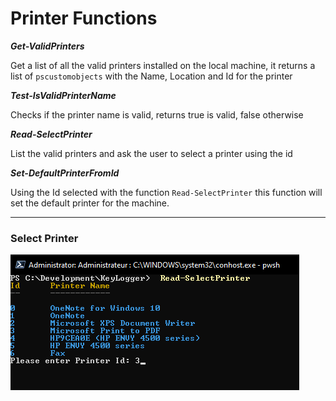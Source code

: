 # Printer Functions

***Get-ValidPrinters***

Get a list of all the valid printers installed on the local machine, it returns a list of ```pscustomobjects``` with the Name, Location and Id for the printer

***Test-IsValidPrinterName***

Checks if the printer name is valid, returns true is valid, false otherwise

***Read-SelectPrinter***

List the valid printers and ask the user to select a printer using the id

***Set-DefaultPrinterFromId***

Using the Id selected with the function ```Read-SelectPrinter``` this function will set the default printer for the machine.

----------------

### Select Printer

![select](img/select.png)

